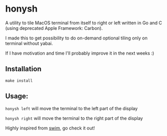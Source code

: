 # honysh

A utility to tile MacOS terminal from itself to right or left written in Go and C (using deprecated Apple Framework: Carbon).

I made this to get possibility to do on-demand optional tiling only on terminal without yabai.

If I have motivation and time I'll probably improve it in the next weeks :)

## Installation

`make install`

## Usage:

`honysh left` will move the terminal to the left part of the display

`honysh right` will move the terminal to the right part of the display

Highly inspired from [swim](https://github.com/goranpjevic/swim), go check it out!
